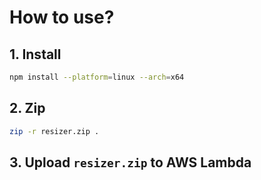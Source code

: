 # How to use?

## 1. Install

```bash
npm install --platform=linux --arch=x64
```

## 2. Zip

```bash
zip -r resizer.zip .
```

## 3. Upload `resizer.zip` to AWS Lambda

